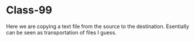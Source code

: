 # Class-99
Here we are copying a text file from the source to the destination. Esentially can be seen as transportation of files I guess.
